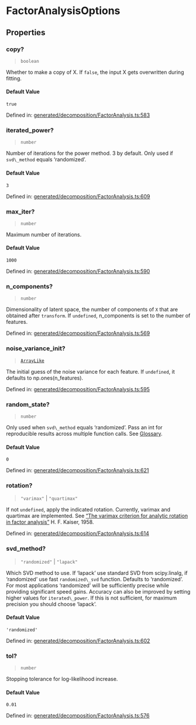 # FactorAnalysisOptions

## Properties

### copy?

> `boolean`

Whether to make a copy of X. If `false`, the input X gets overwritten during fitting.

#### Default Value

`true`

Defined in:  [generated/decomposition/FactorAnalysis.ts:583](https://github.com/transitive-bullshit/scikit-learn-ts/blob/b59c1ff/packages/sklearn/src/generated/decomposition/FactorAnalysis.ts#L583)

### iterated\_power?

> `number`

Number of iterations for the power method. 3 by default. Only used if `svd\_method` equals ‘randomized’.

#### Default Value

`3`

Defined in:  [generated/decomposition/FactorAnalysis.ts:609](https://github.com/transitive-bullshit/scikit-learn-ts/blob/b59c1ff/packages/sklearn/src/generated/decomposition/FactorAnalysis.ts#L609)

### max\_iter?

> `number`

Maximum number of iterations.

#### Default Value

`1000`

Defined in:  [generated/decomposition/FactorAnalysis.ts:590](https://github.com/transitive-bullshit/scikit-learn-ts/blob/b59c1ff/packages/sklearn/src/generated/decomposition/FactorAnalysis.ts#L590)

### n\_components?

> `number`

Dimensionality of latent space, the number of components of `X` that are obtained after `transform`. If `undefined`, n\_components is set to the number of features.

Defined in:  [generated/decomposition/FactorAnalysis.ts:569](https://github.com/transitive-bullshit/scikit-learn-ts/blob/b59c1ff/packages/sklearn/src/generated/decomposition/FactorAnalysis.ts#L569)

### noise\_variance\_init?

> [`ArrayLike`](../types/ArrayLike.md)

The initial guess of the noise variance for each feature. If `undefined`, it defaults to np.ones(n\_features).

Defined in:  [generated/decomposition/FactorAnalysis.ts:595](https://github.com/transitive-bullshit/scikit-learn-ts/blob/b59c1ff/packages/sklearn/src/generated/decomposition/FactorAnalysis.ts#L595)

### random\_state?

> `number`

Only used when `svd\_method` equals ‘randomized’. Pass an int for reproducible results across multiple function calls. See [Glossary](../../glossary.html#term-random_state).

#### Default Value

`0`

Defined in:  [generated/decomposition/FactorAnalysis.ts:621](https://github.com/transitive-bullshit/scikit-learn-ts/blob/b59c1ff/packages/sklearn/src/generated/decomposition/FactorAnalysis.ts#L621)

### rotation?

> `"varimax"` \| `"quartimax"`

If not `undefined`, apply the indicated rotation. Currently, varimax and quartimax are implemented. See [“The varimax criterion for analytic rotation in factor analysis”](https://link.springer.com/article/10.1007%2FBF02289233) H. F. Kaiser, 1958.

Defined in:  [generated/decomposition/FactorAnalysis.ts:614](https://github.com/transitive-bullshit/scikit-learn-ts/blob/b59c1ff/packages/sklearn/src/generated/decomposition/FactorAnalysis.ts#L614)

### svd\_method?

> `"randomized"` \| `"lapack"`

Which SVD method to use. If ‘lapack’ use standard SVD from scipy.linalg, if ‘randomized’ use fast `randomized\_svd` function. Defaults to ‘randomized’. For most applications ‘randomized’ will be sufficiently precise while providing significant speed gains. Accuracy can also be improved by setting higher values for `iterated\_power`. If this is not sufficient, for maximum precision you should choose ‘lapack’.

#### Default Value

`'randomized'`

Defined in:  [generated/decomposition/FactorAnalysis.ts:602](https://github.com/transitive-bullshit/scikit-learn-ts/blob/b59c1ff/packages/sklearn/src/generated/decomposition/FactorAnalysis.ts#L602)

### tol?

> `number`

Stopping tolerance for log-likelihood increase.

#### Default Value

`0.01`

Defined in:  [generated/decomposition/FactorAnalysis.ts:576](https://github.com/transitive-bullshit/scikit-learn-ts/blob/b59c1ff/packages/sklearn/src/generated/decomposition/FactorAnalysis.ts#L576)
